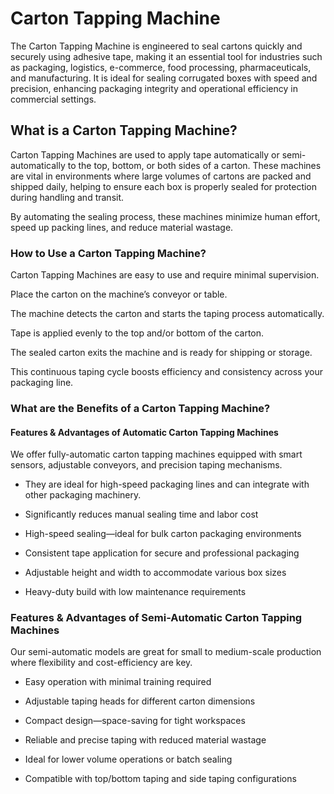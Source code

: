 # Carton Tapping Machine
The Carton Tapping Machine is engineered to seal cartons quickly and securely using adhesive tape, making it an essential tool for industries such as packaging, logistics, e-commerce, food processing, pharmaceuticals, and manufacturing.
It is ideal for sealing corrugated boxes with speed and precision, enhancing packaging integrity and operational efficiency in commercial settings.

## What is a Carton Tapping Machine?
Carton Tapping Machines are used to apply tape automatically or semi-automatically to the top, bottom, or both sides of a carton.
These machines are vital in environments where large volumes of cartons are packed and shipped daily, helping to ensure each box is properly sealed for protection during handling and transit.

By automating the sealing process, these machines minimize human effort, speed up packing lines, and reduce material wastage.

### How to Use a Carton Tapping Machine?
Carton Tapping Machines are easy to use and require minimal supervision.

Place the carton on the machine’s conveyor or table.

The machine detects the carton and starts the taping process automatically.

Tape is applied evenly to the top and/or bottom of the carton.

The sealed carton exits the machine and is ready for shipping or storage.

This continuous taping cycle boosts efficiency and consistency across your packaging line.

### What are the Benefits of a Carton Tapping Machine?
#### Features & Advantages of Automatic Carton Tapping Machines
We offer fully-automatic carton tapping machines equipped with smart sensors, adjustable conveyors, and precision taping mechanisms.

- They are ideal for high-speed packaging lines and can integrate with other packaging machinery.

- Significantly reduces manual sealing time and labor cost

- High-speed sealing—ideal for bulk carton packaging environments

- Consistent tape application for secure and professional packaging

- Adjustable height and width to accommodate various box sizes

- Heavy-duty build with low maintenance requirements

### Features & Advantages of Semi-Automatic Carton Tapping Machines
Our semi-automatic models are great for small to medium-scale production where flexibility and cost-efficiency are key.

- Easy operation with minimal training required

- Adjustable taping heads for different carton dimensions

- Compact design—space-saving for tight workspaces

- Reliable and precise taping with reduced material wastage

- Ideal for lower volume operations or batch sealing

- Compatible with top/bottom taping and side taping configurations